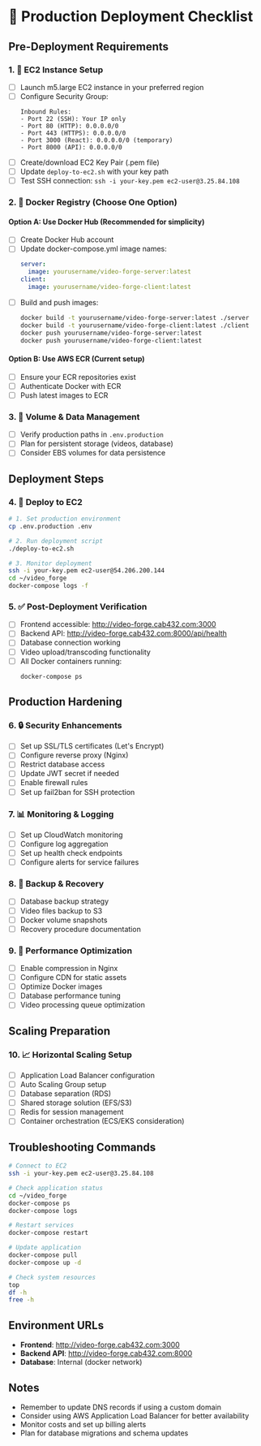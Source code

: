 # 🚀 Production Deployment Checklist

## Pre-Deployment Requirements

### 1. 🔐 EC2 Instance Setup
- [ ] Launch m5.large EC2 instance in your preferred region
- [ ] Configure Security Group:
  ```
  Inbound Rules:
  - Port 22 (SSH): Your IP only
  - Port 80 (HTTP): 0.0.0.0/0
  - Port 443 (HTTPS): 0.0.0.0/0  
  - Port 3000 (React): 0.0.0.0/0 (temporary)
  - Port 8000 (API): 0.0.0.0/0
  ```
- [ ] Create/download EC2 Key Pair (.pem file)
- [ ] Update `deploy-to-ec2.sh` with your key path
- [ ] Test SSH connection: `ssh -i your-key.pem ec2-user@3.25.84.108`

### 2. 🐳 Docker Registry (Choose One Option)

#### Option A: Use Docker Hub (Recommended for simplicity)
- [ ] Create Docker Hub account
- [ ] Update docker-compose.yml image names:
  ```yaml
  server:
    image: yourusername/video-forge-server:latest
  client:
    image: yourusername/video-forge-client:latest
  ```
- [ ] Build and push images:
  ```bash
  docker build -t yourusername/video-forge-server:latest ./server
  docker build -t yourusername/video-forge-client:latest ./client
  docker push yourusername/video-forge-server:latest
  docker push yourusername/video-forge-client:latest
  ```

#### Option B: Use AWS ECR (Current setup)
- [ ] Ensure your ECR repositories exist
- [ ] Authenticate Docker with ECR
- [ ] Push latest images to ECR

### 3. 📁 Volume & Data Management
- [ ] Verify production paths in `.env.production`
- [ ] Plan for persistent storage (videos, database)
- [ ] Consider EBS volumes for data persistence

## Deployment Steps

### 4. 🚀 Deploy to EC2
```bash
# 1. Set production environment
cp .env.production .env

# 2. Run deployment script
./deploy-to-ec2.sh

# 3. Monitor deployment
ssh -i your-key.pem ec2-user@54.206.200.144
cd ~/video_forge
docker-compose logs -f
```

### 5. ✅ Post-Deployment Verification
- [ ] Frontend accessible: http://video-forge.cab432.com:3000
- [ ] Backend API: http://video-forge.cab432.com:8000/api/health
- [ ] Database connection working
- [ ] Video upload/transcoding functionality
- [ ] All Docker containers running:
  ```bash
  docker-compose ps
  ```

## Production Hardening

### 6. 🔒 Security Enhancements
- [ ] Set up SSL/TLS certificates (Let's Encrypt)
- [ ] Configure reverse proxy (Nginx)
- [ ] Restrict database access
- [ ] Update JWT secret if needed
- [ ] Enable firewall rules
- [ ] Set up fail2ban for SSH protection

### 7. 📊 Monitoring & Logging
- [ ] Set up CloudWatch monitoring
- [ ] Configure log aggregation
- [ ] Set up health check endpoints
- [ ] Configure alerts for service failures

### 8. 🔄 Backup & Recovery
- [ ] Database backup strategy
- [ ] Video files backup to S3
- [ ] Docker volume snapshots
- [ ] Recovery procedure documentation

### 9. 🚀 Performance Optimization
- [ ] Enable compression in Nginx
- [ ] Configure CDN for static assets
- [ ] Optimize Docker images
- [ ] Database performance tuning
- [ ] Video processing queue optimization

## Scaling Preparation

### 10. 📈 Horizontal Scaling Setup
- [ ] Application Load Balancer configuration
- [ ] Auto Scaling Group setup
- [ ] Database separation (RDS)
- [ ] Shared storage solution (EFS/S3)
- [ ] Redis for session management
- [ ] Container orchestration (ECS/EKS consideration)

## Troubleshooting Commands

```bash
# Connect to EC2
ssh -i your-key.pem ec2-user@3.25.84.108

# Check application status
cd ~/video_forge
docker-compose ps
docker-compose logs

# Restart services
docker-compose restart

# Update application
docker-compose pull
docker-compose up -d

# Check system resources
top
df -h
free -h
```

## Environment URLs
- **Frontend**: http://video-forge.cab432.com:3000
- **Backend API**: http://video-forge.cab432.com:8000
- **Database**: Internal (docker network)

## Notes
- Remember to update DNS records if using a custom domain
- Consider using AWS Application Load Balancer for better availability
- Monitor costs and set up billing alerts
- Plan for database migrations and schema updates